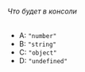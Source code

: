 ###### Что будет в консоли

-   A: `"number"`
-   B: `"string"`
-   C: `"object"`
-   D: `"undefined"`
